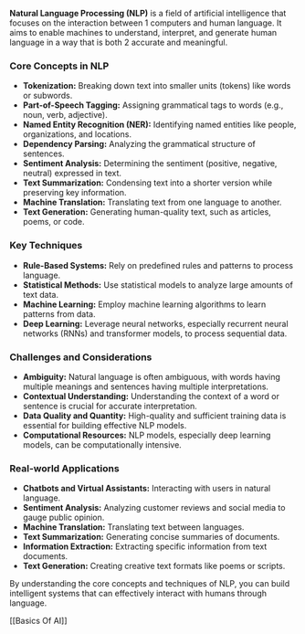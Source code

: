 
**Natural Language Processing (NLP)** is a field of artificial intelligence that focuses on the interaction between 1 computers and human language. It aims to enable machines to understand, interpret, and generate human language in a way that is both 2 accurate and meaningful.  



### Core Concepts in NLP

- **Tokenization:** Breaking down text into smaller units (tokens) like words or subwords.
- **Part-of-Speech Tagging:** Assigning grammatical tags to words (e.g., noun, verb, adjective).
- **Named Entity Recognition (NER):** Identifying named entities like people, organizations, and locations.
- **Dependency Parsing:** Analyzing the grammatical structure of sentences.
- **Sentiment Analysis:** Determining the sentiment (positive, negative, neutral) expressed in text.
- **Text Summarization:** Condensing text into a shorter version while preserving key information.
- **Machine Translation:** Translating text from one language to another.
- **Text Generation:** Generating human-quality text, such as articles, poems, or code.

### Key Techniques

- **Rule-Based Systems:** Rely on predefined rules and patterns to process language.
- **Statistical Methods:** Use statistical models to analyze large amounts of text data.
- **Machine Learning:** Employ machine learning algorithms to learn patterns from data.
- **Deep Learning:** Leverage neural networks, especially recurrent neural networks (RNNs) and transformer models, to process sequential data.

### Challenges and Considerations

- **Ambiguity:** Natural language is often ambiguous, with words having multiple meanings and sentences having multiple interpretations.
- **Contextual Understanding:** Understanding the context of a word or sentence is crucial for accurate interpretation.
- **Data Quality and Quantity:** High-quality and sufficient training data is essential for building effective NLP models.
- **Computational Resources:** NLP models, especially deep learning models, can be computationally intensive.

### Real-world Applications

- **Chatbots and Virtual Assistants:** Interacting with users in natural language.
- **Sentiment Analysis:** Analyzing customer reviews and social media to gauge public opinion.
- **Machine Translation:** Translating text between languages.
- **Text Summarization:** Generating concise summaries of documents.
- **Information Extraction:** Extracting specific information from text documents.
- **Text Generation:** Creating creative text formats like poems or scripts.

By understanding the core concepts and techniques of NLP, you can build intelligent systems that can effectively interact with humans through language.

[[Basics Of AI]]
